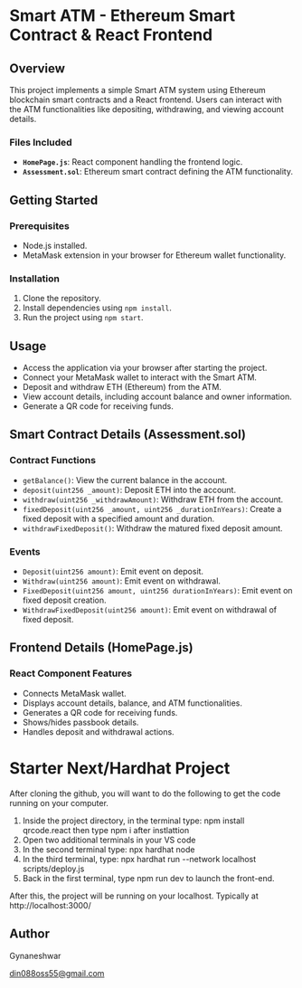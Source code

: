 # Smart ATM - Ethereum Smart Contract & React Frontend

## Overview

This project implements a simple Smart ATM system using Ethereum blockchain smart contracts and a React frontend. Users can interact with the ATM functionalities like depositing, withdrawing, and viewing account details.

### Files Included

- **`HomePage.js`**: React component handling the frontend logic.
- **`Assessment.sol`**: Ethereum smart contract defining the ATM functionality.

## Getting Started

### Prerequisites

- Node.js installed.
- MetaMask extension in your browser for Ethereum wallet functionality.

### Installation

1. Clone the repository.
2. Install dependencies using `npm install`.
3. Run the project using `npm start`.

## Usage

- Access the application via your browser after starting the project.
- Connect your MetaMask wallet to interact with the Smart ATM.
- Deposit and withdraw ETH (Ethereum) from the ATM.
- View account details, including account balance and owner information.
- Generate a QR code for receiving funds.

## Smart Contract Details (Assessment.sol)

### Contract Functions

- `getBalance()`: View the current balance in the account.
- `deposit(uint256 _amount)`: Deposit ETH into the account.
- `withdraw(uint256 _withdrawAmount)`: Withdraw ETH from the account.
- `fixedDeposit(uint256 _amount, uint256 _durationInYears)`: Create a fixed deposit with a specified amount and duration.
- `withdrawFixedDeposit()`: Withdraw the matured fixed deposit amount.

### Events

- `Deposit(uint256 amount)`: Emit event on deposit.
- `Withdraw(uint256 amount)`: Emit event on withdrawal.
- `FixedDeposit(uint256 amount, uint256 durationInYears)`: Emit event on fixed deposit creation.
- `WithdrawFixedDeposit(uint256 amount)`: Emit event on withdrawal of fixed deposit.

## Frontend Details (HomePage.js)

### React Component Features

- Connects MetaMask wallet.
- Displays account details, balance, and ATM functionalities.
- Generates a QR code for receiving funds.
- Shows/hides passbook details.
- Handles deposit and withdrawal actions.


# Starter Next/Hardhat Project

After cloning the github, you will want to do the following to get the code running on your computer.

1. Inside the project directory, in the terminal type: npm install qrcode.react 
then type  npm i after instlattion
2. Open two additional terminals in your VS code
3. In the second terminal type: npx hardhat node
4. In the third terminal, type: npx hardhat run --network localhost scripts/deploy.js
5. Back in the first terminal, type npm run dev to launch the front-end.

After this, the project will be running on your localhost. 
Typically at http://localhost:3000/

## Author

Gynaneshwar

din088oss55@gmail.com
